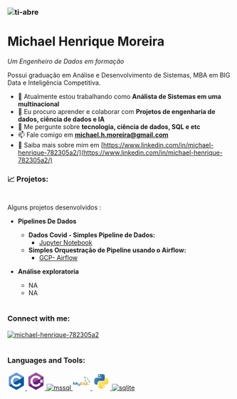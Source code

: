 ### ![ti-abre](https://user-images.githubusercontent.com/92600886/165546844-aa674577-8c2d-4765-93c7-3de0d5d5fe9b.jpg)

<!--
**MichaelHMorei/MichaelHMorei** is a ✨ _special_ ✨ repository because its `README.md` (this file) appears on your GitHub profile.

Here are some ideas to get you started:

- 🔭 I’m currently working on ...
- 🌱 I’m currently learning ...
- 👯 I’m looking to collaborate on ...
- 🤔 I’m looking for help with ...
- 💬 Ask me about ...
- 📫 How to reach me: ...
- 😄 Pronouns: ...
- ⚡ Fun fact: ...
-->
<h1 align="left">Michael Henrique Moreira</h1>
<align="left"><i>Um Engenheiro de Dados em formação</i>
<p></p>

Possui graduação em Análise e Desenvolvimento de Sistemas, MBA em BIG Data e Inteligência Competitiva.

- 🔭 Atualmente estou trabalhando como **Análista de Sistemas em uma multinacional**
- 👯 Eu procuro aprender e colaborar com **Projetos de engenharia de dados, ciência de dados e IA**
- 💬 Me pergunte sobre **tecnologia, ciência de dados, SQL e etc**
- 📫 Fale comigo em **michael.h.moreira@gmail.com**
- 📄 Saiba mais sobre mim em [https://www.linkedin.com/in/michael-henrique-782305a2/](https://www.linkedin.com/in/michael-henrique-782305a2/)

<h3>📈 Projetos:</h3>
<h1></h1>
Alguns projetos desenvolvidos :

* <b>Pipelines De Dados</b>

   * <b>Dados Covid - Simples Pipeline de Dados:</b>
      *  <a href= https://github.com/MichaelHMorei/projeto-monitoramento-cvid >Jupyter Notebook</a>
   * <b>Simples Orquestração de Pipeline usando o Airflow:</b>
      *  <a href= https://>GCP- Airflow</a>
 
* <b>Análise exploratoria</b>
  * NA
  * NA    
<h1></h1>
<h3 align="left">Connect with me:</h3>
<p align="left">
<a href="https://linkedin.com/in/michael-henrique-782305a2" target="blank"><img align="center" src="https://raw.githubusercontent.com/rahuldkjain/github-profile-readme-generator/master/src/images/icons/Social/linked-in-alt.svg" alt="michael-henrique-782305a2" height="30" width="40" /></a>
</p>
<h1></h1>
<h3 align="left">Languages and Tools:</h3>
<p align="left"> <a href="https://www.cprogramming.com/" target="_blank" rel="noreferrer"> <img src="https://raw.githubusercontent.com/devicons/devicon/master/icons/c/c-original.svg" alt="c" width="40" height="40"/> </a> <a href="https://www.w3schools.com/cs/" target="_blank" rel="noreferrer"> <img src="https://raw.githubusercontent.com/devicons/devicon/master/icons/csharp/csharp-original.svg" alt="csharp" width="40" height="40"/> </a> <a href="https://www.microsoft.com/en-us/sql-server" target="_blank" rel="noreferrer"> <img src="https://www.svgrepo.com/show/303229/microsoft-sql-server-logo.svg" alt="mssql" width="40" height="40"/> </a> <a href="https://www.mysql.com/" target="_blank" rel="noreferrer"> <img src="https://raw.githubusercontent.com/devicons/devicon/master/icons/mysql/mysql-original-wordmark.svg" alt="mysql" width="40" height="40"/> </a> <a href="https://www.python.org" target="_blank" rel="noreferrer"> <img src="https://raw.githubusercontent.com/devicons/devicon/master/icons/python/python-original.svg" alt="python" width="40" height="40"/> </a> <a href="https://www.sqlite.org/" target="_blank" rel="noreferrer"> <img src="https://www.vectorlogo.zone/logos/sqlite/sqlite-icon.svg" alt="sqlite" width="40" height="40"/> </a> </p>
